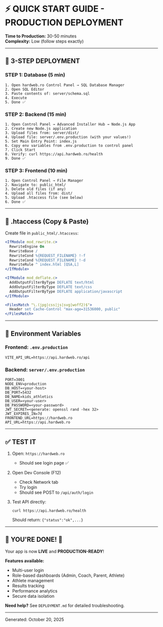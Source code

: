 # ⚡ QUICK START GUIDE - PRODUCTION DEPLOYMENT

**Time to Production:** 30-50 minutes  
**Complexity:** Low (follow steps exactly)

---

## 🚀 3-STEP DEPLOYMENT

### STEP 1: Database (5 min)
```
1. Open hardweb.ro Control Panel → SQL Database Manager
2. Open SQL Editor
3. Paste contents of: server/schema.sql
4. Execute
5. Done ✅
```

### STEP 2: Backend (15 min)
```
1. Open Control Panel → Advanced Installer Hub → Node.js App
2. Create new Node.js application
3. Upload files from: server/dist/
4. Upload file: server/.env.production (with your values!)
5. Set Main Entry Point: index.js
6. Copy env variables from .env.production to control panel
7. Click Start
8. Verify: curl https://api.hardweb.ro/health
9. Done ✅
```

### STEP 3: Frontend (10 min)
```
1. Open Control Panel → File Manager
2. Navigate to: public_html/
3. Delete old files (if any)
4. Upload all files from: dist/
5. Upload .htaccess file (see below)
6. Done ✅
```

---

## 📝 .htaccess (Copy & Paste)

Create file in `public_html/.htaccess`:

```apache
<IfModule mod_rewrite.c>
  RewriteEngine On
  RewriteBase /
  RewriteCond %{REQUEST_FILENAME} !-f
  RewriteCond %{REQUEST_FILENAME} !-d
  RewriteRule ^ index.html [QSA,L]
</IfModule>

<IfModule mod_deflate.c>
  AddOutputFilterByType DEFLATE text/html
  AddOutputFilterByType DEFLATE text/css
  AddOutputFilterByType DEFLATE application/javascript
</IfModule>

<FilesMatch "\.(jpg|css|js|svg|woff2)$">
  Header set Cache-Control "max-age=31536000, public"
</FilesMatch>
```

---

## 🔐 Environment Variables

### Frontend: `.env.production`
```
VITE_API_URL=https://api.hardweb.ro/api
```

### Backend: `server/.env.production`
```
PORT=3001
NODE_ENV=production
DB_HOST=<your-host>
DB_PORT=5432
DB_NAME=kids_athletics
DB_USER=<your-user>
DB_PASSWORD=<your-password>
JWT_SECRET=<generate: openssl rand -hex 32>
JWT_EXPIRES_IN=7d
FRONTEND_URL=https://hardweb.ro
API_URL=https://api.hardweb.ro
```

---

## ✅ TEST IT

1. Open: `https://hardweb.ro`
   - Should see login page ✅

2. Open Dev Console (F12)
   - Check Network tab
   - Try login
   - Should see POST to `/api/auth/login`

3. Test API directly:
   ```
   curl https://api.hardweb.ro/health
   ```
   Should return: `{"status":"ok",...}`

---

## 🎯 YOU'RE DONE! 🎉

Your app is now **LIVE** and **PRODUCTION-READY**!

**Features available:**
- Multi-user login
- Role-based dashboards (Admin, Coach, Parent, Athlete)
- Athlete management
- Results tracking
- Performance analytics
- Secure data isolation

**Need help?** See `DEPLOYMENT.md` for detailed troubleshooting.

---

Generated: October 20, 2025
